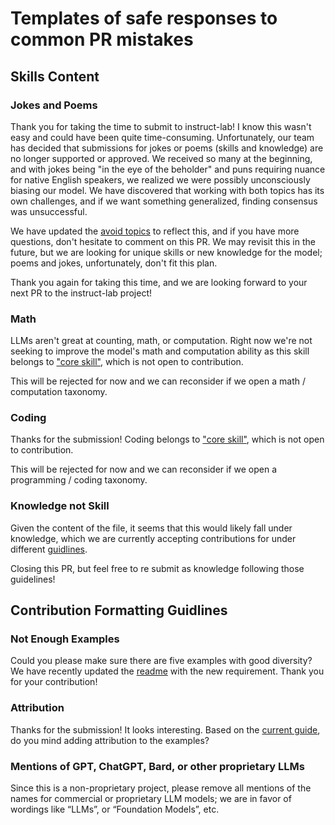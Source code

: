 # Templates of safe responses to common PR mistakes

## Skills Content
### Jokes and Poems
Thank you for taking the time to submit to instruct-lab! I know this wasn't easy and could have been quite time-consuming. Unfortunately, our team has decided that submissions for jokes or poems (skills and knowledge) are no longer supported or approved. We received so many at the beginning, and with jokes being "in the eye of the beholder" and puns requiring nuance for native English speakers, we realized we were possibly unconsciously biasing our model. We have discovered that working with both topics has its own challenges, and if we want something generalized, finding consensus was unsuccessful. 

We have updated the [avoid topics](https://github.com/instruct-lab/community/tree/main/docs#avoid-these-topics) to reflect this, and if you have more questions, don't hesitate to comment on this PR. We may revisit this in the future, but we are looking for unique skills or new knowledge for the model; poems and jokes, unfortunately, don't fit this plan. 

Thank you again for taking this time, and we are looking forward to your next PR to the instruct-lab project!

### Math 
LLMs aren't great at counting, math, or computation. Right now we're not seeking to improve the model's math and computation ability as this skill belongs to ["core skill"](https://github.com/instruct-lab/community/blob/main/docs/SKILLS_GUIDE.md#core-skills), which is not open to contribution.

This will be rejected for now and we can reconsider if we open a math / computation taxonomy.

### Coding

Thanks for the submission! Coding belongs to ["core skill"](https://github.com/instruct-lab/community/blob/main/docs/SKILLS_GUIDE.md#core-skills), which is not open to contribution.

This will be rejected for now and we can reconsider if we open a programming / coding taxonomy.

### Knowledge not Skill
Given the content of the file, it seems that this would likely fall under knowledge, which we are currently accepting contributions for under different [guidlines](https://github.com/instructlab/taxonomy?tab=readme-ov-file#getting-started-with-knowledge-contributions). 

Closing this PR, but feel free to re submit as knowledge following those guidelines!

## Contribution Formatting Guidlines
### Not Enough Examples
Could you please make sure there are five examples with good diversity? We have recently updated the [readme](https://github.com/instruct-lab/taxonomy?tab=readme-ov-file#getting-started-with-skill-contributions) with the new requirement. Thank you for your contribution!

### Attribution
Thanks for the submission! It looks interesting. Based on the [current guide](https://github.com/instruct-lab/taxonomy?tab=readme-ov-file#getting-started-with-skill-contributions), do you mind adding attribution to the examples?

### Mentions of GPT, ChatGPT, Bard, or other proprietary LLMs
Since this is a non-proprietary project, please remove all mentions of the names for commercial or proprietary LLM models; we are in favor of wordings like “LLMs”, or “Foundation Models”, etc. 
